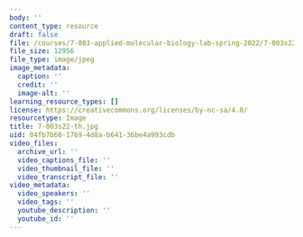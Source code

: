 ```yaml
---
body: ''
content_type: resource
draft: false
file: /courses/7-003-applied-molecular-biology-lab-spring-2022/7-003s22-th.jpg
file_size: 12956
file_type: image/jpeg
image_metadata:
  caption: ''
  credit: ''
  image-alt: ''
learning_resource_types: []
license: https://creativecommons.org/licenses/by-nc-sa/4.0/
resourcetype: Image
title: 7-003s22-th.jpg
uid: 04fb7b60-1769-4d8a-b641-36be4a993cdb
video_files:
  archive_url: ''
  video_captions_file: ''
  video_thumbnail_file: ''
  video_transcript_file: ''
video_metadata:
  video_speakers: ''
  video_tags: ''
  youtube_description: ''
  youtube_id: ''
---
```

